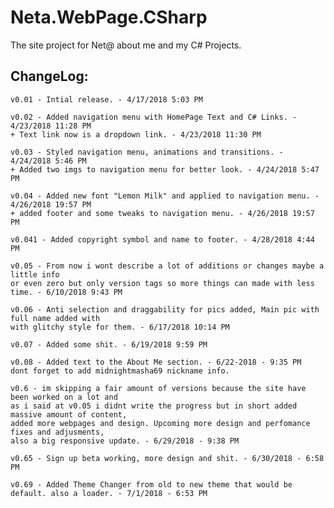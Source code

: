 # Neta.WebPage.CSharp
The site project for Net@ about me and my C# Projects.

ChangeLog:
  -
    v0.01 - Intial release. - 4/17/2018 5:03 PM
    
    v0.02 - Added navigation menu with HomePage Text and C# Links. - 4/23/2018 11:28 PM
    + Text link now is a dropdown link. - 4/23/2018 11:30 PM
    
    v0.03 - Styled navigation menu, animations and transitions. - 4/24/2018 5:46 PM
    + Added two imgs to navigation menu for better look. - 4/24/2018 5:47 PM
    
    v0.04 - Added new font "Lemon Milk" and applied to navigation menu. - 4/26/2018 19:57 PM
    + added footer and some tweaks to navigation menu. - 4/26/2018 19:57 PM
    
    v0.041 - Added copyright symbol and name to footer. - 4/28/2018 4:44 PM
    
    v0.05 - From now i wont describe a lot of additions or changes maybe a little info 
    or even zero but only version tags so more things can made with less time. - 6/10/2018 9:43 PM
    
    v0.06 - Anti selection and draggability for pics added, Main pic with full name added with
    with glitchy style for them. - 6/17/2018 10:14 PM
    
    v0.07 - Added some shit. - 6/19/2018 9:59 PM
    
    v0.08 - Added text to the About Me section. - 6/22-2018 - 9:35 PM
    dont forget to add midnightmasha69 nickname info.
    
    v0.6 - im skipping a fair amount of versions because the site have been worked on a lot and
    as i said at v0.05 i didnt write the progress but in short added massive amount of content,
    added more webpages and design. Upcoming more design and perfomance fixes and adjusments,
    also a big responsive update. - 6/29/2018 - 9:38 PM
    
    v0.65 - Sign up beta working, more design and shit. - 6/30/2018 - 6:58 PM
    
    v0.69 - Added Theme Changer from old to new theme that would be default. also a loader. - 7/1/2018 - 6:53 PM
